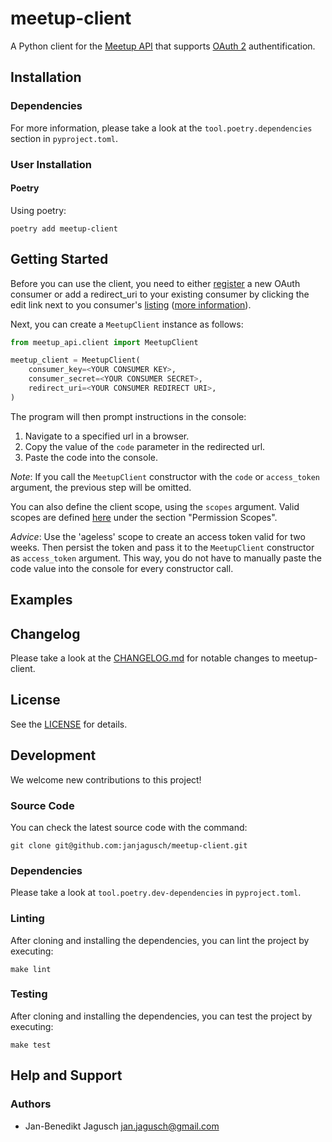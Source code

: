 # meetup-client

A Python client for the [Meetup API](https://www.meetup.com/meetup_api/) that supports [OAuth 2](https://www.meetup.com/meetup_api/auth/#oauth2) authentification.

## Installation

### Dependencies

For more information, please take a look at the `tool.poetry.dependencies` section in `pyproject.toml`.

### User Installation

#### Poetry

Using poetry:

```
poetry add meetup-client
```

## Getting Started

Before you can use the client, you need to either [register](https://secure.meetup.com/meetup_api/oauth_consumers/create/) a new OAuth consumer or add a redirect_uri to your existing consumer by clicking the edit link next to you consumer's [listing](https://secure.meetup.com/meetup_api/oauth_consumers/) ([more information](https://www.meetup.com/meetup_api/auth/#oauth2)).

Next, you can create a `MeetupClient` instance as follows:

``` python
from meetup_api.client import MeetupClient

meetup_client = MeetupClient(
    consumer_key=<YOUR CONSUMER KEY>,
    consumer_secret=<YOUR CONSUMER SECRET>,
    redirect_uri=<YOUR CONSUMER REDIRECT URI>,
)
```

The program will then prompt instructions in the console:

1. Navigate to a specified url in a browser.
1. Copy the value of the `code` parameter in the redirected url.
1. Paste the code into the console.

*Note*: If you call the `MeetupClient` constructor with the `code` or `access_token` argument, the previous step will be omitted.

You can also define the client scope, using the `scopes` argument. Valid scopes are defined [here](https://www.meetup.com/meetup_api/auth/#oauth2) under the section "Permission Scopes".

*Advice*: Use the 'ageless' scope to create an access token valid for two weeks. Then persist the token and pass it to the `MeetupClient` constructor as `access_token` argument. This way, you do not have to manually paste the code value into the console for every constructor call.

## Examples



## Changelog

Please take a look at the [CHANGELOG.md](CHANGELOG.md) for notable changes to meetup-client.

## License

See the [LICENSE](LICENSE) for details.

## Development

We welcome new contributions to this project!

### Source Code

You can check the latest source code with the command:

```
git clone git@github.com:janjagusch/meetup-client.git
```

### Dependencies

Please take a look at `tool.poetry.dev-dependencies` in `pyproject.toml`.

### Linting

After cloning and installing the dependencies, you can lint the project by executing:

```
make lint
```

### Testing

After cloning and installing the dependencies, you can test the project by executing:

```
make test
```

## Help and Support

### Authors

- Jan-Benedikt Jagusch <jan.jagusch@gmail.com>
